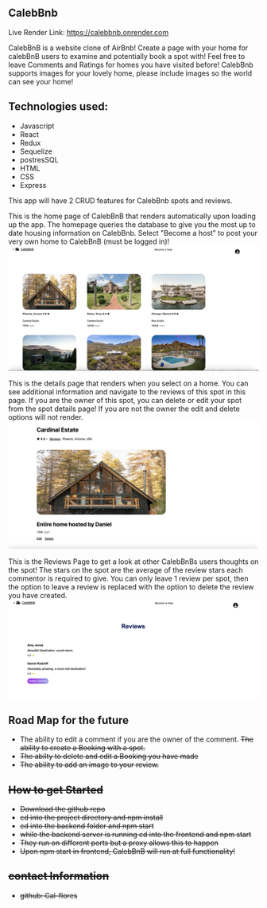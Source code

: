 ## CalebBnb

Live Render Link: https://calebbnb.onrender.com

CalebBnB is a website clone of AirBnb! Create a page with your home for calebBnB users to examine and potentially book a spot with! Feel free to leave Comments and Ratings for homes you have visited before! CalebBnb supports images for your lovely home, please include images so the world can see your home!

## Technologies used:
- Javascript
- React
- Redux
- Sequelize
- postresSQL
- HTML
- CSS
- Express

This app will have 2 CRUD features for CalebBnb spots and reviews.





This is the home page of CalebBnB that renders automatically upon loading up the app. The homepage queries the database to give you the most up to date housing information on CalebBnb. Select "Become a host" to post your very own home to CalebBnB (must be logged in)!
![homeimage](ReadmeFeatures/Homepage.png)


This is the details page that renders when you select on a home. You can see additional information and navigate to the reviews of this spot in this page. If you are the owner of this spot, you can delete or edit your spot from the spot details page! If you are not the owner the edit and delete options will not render.
![detailsimage](ReadmeFeatures/deatilspage.png)



This is the Reviews Page to get a look at other CalebBnBs users thoughts on the spot! The stars on the spot are the average of the review stars each commentor is required to give. You can only leave 1 review per spot, then the option to leave a review is replaced with the option to delete the review you have created.
![reviewsimage](ReadmeFeatures/reviewspage.png)


## Road Map for the future
- The ability to edit a comment if you are the owner of the comment.
<s> The ability to create a Booking with a spot.
- The abilty to delete and edit a Booking you have made
- The ability to add an image to your review.



## How to get Started
- Download the github repo
- cd into the project directory and npm install
- cd into the backend folder and npm start
- while the backend server is running cd into the frontend and npm start
- They run on different ports but a proxy allows this to happen
- Upon npm start in frontend, CalebBnB will run at full functionality!



## contact Information

- github: Cal-flores
